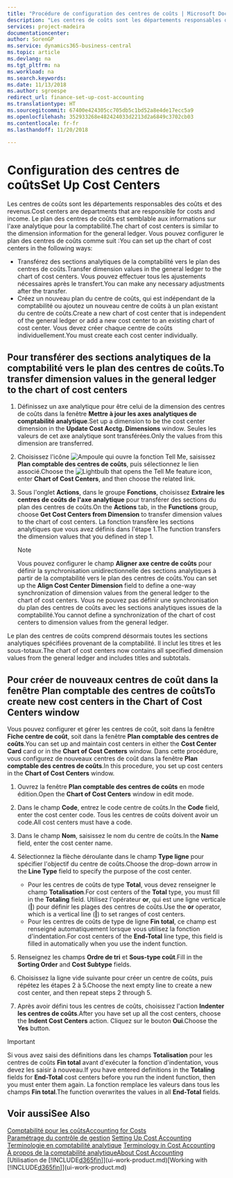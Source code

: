 ```yaml
---
title: "Procédure de configuration des centres de coûts | Microsoft Docs"
description: "Les centres de coûts sont les départements responsables des coûts et des revenus. Le plan des centres de coûts est semblable aux informations sur l'axe analytique pour la comptabilité."
services: project-madeira
documentationcenter: 
author: SorenGP
ms.service: dynamics365-business-central
ms.topic: article
ms.devlang: na
ms.tgt_pltfrm: na
ms.workload: na
ms.search.keywords: 
ms.date: 11/13/2018
ms.author: sgroespe
redirect_url: finance-set-up-cost-accounting
ms.translationtype: HT
ms.sourcegitcommit: 67400e424305cc705db5c1bd52a8e4de17ecc5a9
ms.openlocfilehash: 352933268e482424033d2213d2a6849c3702cb03
ms.contentlocale: fr-fr
ms.lasthandoff: 11/20/2018

---
```

# <a name="set-up-cost-centers"></a><span data-ttu-id="a3c71-104">Configuration des centres de coûts</span><span class="sxs-lookup"><span data-stu-id="a3c71-104">Set Up Cost Centers</span></span>
<span data-ttu-id="a3c71-105">Les centres de coûts sont les départements responsables des coûts et des revenus.</span><span class="sxs-lookup"><span data-stu-id="a3c71-105">Cost centers are departments that are responsible for costs and income.</span></span> <span data-ttu-id="a3c71-106">Le plan des centres de coûts est semblable aux informations sur l'axe analytique pour la comptabilité.</span><span class="sxs-lookup"><span data-stu-id="a3c71-106">The chart of cost centers is similar to the dimension information for the general ledger.</span></span> <span data-ttu-id="a3c71-107">Vous pouvez configurer le plan des centres de coûts comme suit :</span><span class="sxs-lookup"><span data-stu-id="a3c71-107">You can set up the chart of cost centers in the following ways:</span></span>  

-   <span data-ttu-id="a3c71-108">Transférez des sections analytiques de la comptabilité vers le plan des centres de coûts.</span><span class="sxs-lookup"><span data-stu-id="a3c71-108">Transfer dimension values in the general ledger to the chart of cost centers.</span></span> <span data-ttu-id="a3c71-109">Vous pouvez effectuer tous les ajustements nécessaires après le transfert.</span><span class="sxs-lookup"><span data-stu-id="a3c71-109">You can make any necessary adjustments after the transfer.</span></span>  
-   <span data-ttu-id="a3c71-110">Créez un nouveau plan du centre de coûts, qui est indépendant de la comptabilité ou ajoutez un nouveau centre de coûts à un plan existant du centre de coûts.</span><span class="sxs-lookup"><span data-stu-id="a3c71-110">Create a new chart of cost center that is independent of the general ledger or add a new cost center to an existing chart of cost center.</span></span> <span data-ttu-id="a3c71-111">Vous devez créer chaque centre de coûts individuellement.</span><span class="sxs-lookup"><span data-stu-id="a3c71-111">You must create each cost center individually.</span></span>  

## <a name="to-transfer-dimension-values-in-the-general-ledger-to-the-chart-of-cost-centers"></a><span data-ttu-id="a3c71-112">Pour transférer des sections analytiques de la comptabilité vers le plan des centres de coûts.</span><span class="sxs-lookup"><span data-stu-id="a3c71-112">To transfer dimension values in the general ledger to the chart of cost centers</span></span>  
1.  <span data-ttu-id="a3c71-113">Définissez un axe analytique pour être celui de la dimension des centres de coûts dans la fenêtre **Mettre à jour les axes analytiques de comptabilité analytique**.</span><span class="sxs-lookup"><span data-stu-id="a3c71-113">Set up a dimension to be the cost center dimension in the **Update Cost Acctg. Dimensions** window.</span></span> <span data-ttu-id="a3c71-114">Seules les valeurs de cet axe analytique sont transférées.</span><span class="sxs-lookup"><span data-stu-id="a3c71-114">Only the values from this dimension are transferred.</span></span>  
2.  <span data-ttu-id="a3c71-115">Choisissez l'icône ![Ampoule qui ouvre la fonction Tell Me](media/ui-search/search_small.png "Dites-moi ce que vous voulez faire"), saisissez **Plan comptable des centres de coûts**, puis sélectionnez le lien associé.</span><span class="sxs-lookup"><span data-stu-id="a3c71-115">Choose the ![Lightbulb that opens the Tell Me feature](media/ui-search/search_small.png "Tell me what you want to do") icon, enter **Chart of Cost Centers**, and then choose the related link.</span></span>  
3.  <span data-ttu-id="a3c71-116">Sous l'onglet **Actions**, dans le groupe **Fonctions**, choisissez **Extraire les centres de coûts de l'axe analytique** pour transférer des sections du plan des centres de coûts.</span><span class="sxs-lookup"><span data-stu-id="a3c71-116">On the **Actions** tab, in the **Functions** group, choose **Get Cost Centers from Dimension** to transfer dimension values to the chart of cost centers.</span></span> <span data-ttu-id="a3c71-117">La fonction transfère les sections analytiques que vous avez définis dans l'étape 1.</span><span class="sxs-lookup"><span data-stu-id="a3c71-117">The function transfers the dimension values that you defined in step 1.</span></span>  

    > [!NOTE]  
    >  <span data-ttu-id="a3c71-118">Vous pouvez configurer le champ **Aligner axe centre de coûts** pour définir la synchronisation unidirectionnelle des sections analytiques à partir de la comptabilité vers le plan des centres de coûts.</span><span class="sxs-lookup"><span data-stu-id="a3c71-118">You can set up the **Align Cost Center Dimension**  field to define a one-way synchronization of dimension values from the general ledger to the chart of cost centers.</span></span> <span data-ttu-id="a3c71-119">Vous ne pouvez pas définir une synchronisation du plan des centres de coûts avec les sections analytiques issues de la comptabilité.</span><span class="sxs-lookup"><span data-stu-id="a3c71-119">You cannot define a synchronization of the chart of cost centers to dimension values from the general ledger.</span></span>  

<span data-ttu-id="a3c71-120">Le plan des centres de coûts comprend désormais toutes les sections analytiques spécifiées provenant de la comptabilité. Il inclut les titres et les sous-totaux.</span><span class="sxs-lookup"><span data-stu-id="a3c71-120">The chart of cost centers now contains all specified dimension values from the general ledger and includes titles and subtotals.</span></span>  

## <a name="to-create-new-cost-centers-in-the-chart-of-cost-centers-window"></a><span data-ttu-id="a3c71-121">Pour créer de nouveaux centres de coût dans la fenêtre Plan comptable des centres de coûts</span><span class="sxs-lookup"><span data-stu-id="a3c71-121">To create new cost centers in the Chart of Cost Centers window</span></span>  
<span data-ttu-id="a3c71-122">Vous pouvez configurer et gérer les centres de coût, soit dans la fenêtre **Fiche centre de coût**, soit dans la fenêtre **Plan comptable des centres de coûts**.</span><span class="sxs-lookup"><span data-stu-id="a3c71-122">You can set up and maintain cost centers in either the **Cost Center Card** card or in the **Chart of Cost Centers** window.</span></span> <span data-ttu-id="a3c71-123">Dans cette procédure, vous configurez de nouveaux centres de coût dans la fenêtre **Plan comptable des centres de coûts**.</span><span class="sxs-lookup"><span data-stu-id="a3c71-123">In this procedure, you set up cost centers in the **Chart of Cost Centers** window.</span></span>  

1. <span data-ttu-id="a3c71-124">Ouvrez la fenêtre **Plan comptable des centres de coûts** en mode édition.</span><span class="sxs-lookup"><span data-stu-id="a3c71-124">Open the **Chart of Cost Centers** window in edit mode.</span></span>  
2. <span data-ttu-id="a3c71-125">Dans le champ **Code**, entrez le code centre de coûts.</span><span class="sxs-lookup"><span data-stu-id="a3c71-125">In the **Code** field, enter the cost center code.</span></span> <span data-ttu-id="a3c71-126">Tous les centres de coûts doivent avoir un code.</span><span class="sxs-lookup"><span data-stu-id="a3c71-126">All cost centers must have a code.</span></span>  
3. <span data-ttu-id="a3c71-127">Dans le champ **Nom**, saisissez le nom du centre de coûts.</span><span class="sxs-lookup"><span data-stu-id="a3c71-127">In the **Name** field, enter the cost center name.</span></span>  
4. <span data-ttu-id="a3c71-128">Sélectionnez la flèche déroulante dans le champ **Type ligne** pour spécifier l'objectif du centre de coûts.</span><span class="sxs-lookup"><span data-stu-id="a3c71-128">Choose the drop-down arrow in the **Line Type** field to specify the purpose of the cost center.</span></span>  

    - <span data-ttu-id="a3c71-129">Pour les centres de coûts de type **Total**, vous devez renseigner le champ **Totalisation**.</span><span class="sxs-lookup"><span data-stu-id="a3c71-129">For cost centers of the **Total** type, you must fill in the **Totaling** field.</span></span> <span data-ttu-id="a3c71-130">Utilisez l'opérateur **or**, qui est une ligne verticale (**&#124;**) pour définir les plages des centres de coûts.</span><span class="sxs-lookup"><span data-stu-id="a3c71-130">Use the **or** operator, which is a vertical line (**&#124;**) to set ranges of cost centers.</span></span>  
    - <span data-ttu-id="a3c71-131">Pour les centres de coûts de type de ligne **Fin total**, ce champ est renseigné automatiquement lorsque vous utilisez la fonction d'indentation.</span><span class="sxs-lookup"><span data-stu-id="a3c71-131">For cost centers of the **End-Total** line type, this field is filled in automatically when you use the indent function.</span></span>  
5.  <span data-ttu-id="a3c71-132">Renseignez les champs **Ordre de tri** et **Sous-type coût**.</span><span class="sxs-lookup"><span data-stu-id="a3c71-132">Fill in the **Sorting Order** and **Cost Subtype** fields.</span></span>  
6.  <span data-ttu-id="a3c71-133">Choisissez la ligne vide suivante pour créer un centre de coûts, puis répétez les étapes 2 à 5.</span><span class="sxs-lookup"><span data-stu-id="a3c71-133">Choose the next empty line to create a new cost center, and then repeat steps 2 through 5.</span></span>  
7.  <span data-ttu-id="a3c71-134">Après avoir défini tous les centres de coûts, choisissez l'action **Indenter les centres de coûts**.</span><span class="sxs-lookup"><span data-stu-id="a3c71-134">After you have set up all the cost centers, choose the **Indent Cost Centers** action.</span></span> <span data-ttu-id="a3c71-135">Cliquez sur le bouton **Oui**.</span><span class="sxs-lookup"><span data-stu-id="a3c71-135">Choose the **Yes** button.</span></span>  

> [!IMPORTANT]  
>  <span data-ttu-id="a3c71-136">Si vous avez saisi des définitions dans les champs **Totalisation** pour les centres de coûts **Fin total** avant d'exécuter la fonction d'indentation, vous devez les saisir à nouveau.</span><span class="sxs-lookup"><span data-stu-id="a3c71-136">If you have entered definitions in the **Totaling** fields for **End-Total** cost centers before you run the indent function, then you must enter them again.</span></span> <span data-ttu-id="a3c71-137">La fonction remplace les valeurs dans tous les champs **Fin total**.</span><span class="sxs-lookup"><span data-stu-id="a3c71-137">The function overwrites the values in all **End-Total** fields.</span></span>  

## <a name="see-also"></a><span data-ttu-id="a3c71-138">Voir aussi</span><span class="sxs-lookup"><span data-stu-id="a3c71-138">See Also</span></span>  
[<span data-ttu-id="a3c71-139">Comptabilité pour les coûts</span><span class="sxs-lookup"><span data-stu-id="a3c71-139">Accounting for Costs</span></span>](finance-manage-cost-accounting.md)  
<span data-ttu-id="a3c71-140">[Paramétrage du contrôle de gestion](finance-set-up-cost-accounting.md) </span><span class="sxs-lookup"><span data-stu-id="a3c71-140">[Setting Up Cost Accounting](finance-set-up-cost-accounting.md) </span></span>  
<span data-ttu-id="a3c71-141">[Terminologie en comptabilité analytique](finance-terminology-in-cost-accounting.md) </span><span class="sxs-lookup"><span data-stu-id="a3c71-141">[Terminology in Cost Accounting](finance-terminology-in-cost-accounting.md) </span></span>  
[<span data-ttu-id="a3c71-142">À propos de la comptabilité analytique</span><span class="sxs-lookup"><span data-stu-id="a3c71-142">About Cost Accounting</span></span>](finance-about-cost-accounting.md)  
<span data-ttu-id="a3c71-143">[Utilisation de [!INCLUDE[d365fin](includes/d365fin_md.md)]](ui-work-product.md)</span><span class="sxs-lookup"><span data-stu-id="a3c71-143">[Working with [!INCLUDE[d365fin](includes/d365fin_md.md)]](ui-work-product.md)</span></span>

